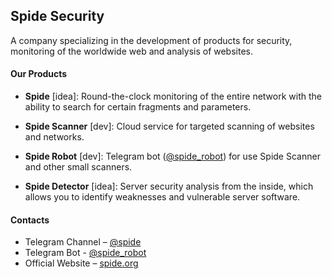 ## Spide Security

A company specializing in the development of products for security, monitoring of the worldwide web and analysis of websites.

#### Our Products
- **Spide** [idea]: Round-the-clock monitoring of the entire network with the ability to search for certain fragments and parameters.

- **Spide Scanner** [dev]: Cloud service for targeted scanning of websites and networks.
  
- **Spide Robot** [dev]: Telegram bot ([@spide_robot](https://t.me/spide_robot)) for use Spide Scanner and other small scanners.

- **Spide Detector** [idea]: Server security analysis from the inside, which allows you to identify weaknesses and vulnerable server software.

#### Contacts

- Telegram Channel – [@spide](https://t.me/spide)
- Telegram Bot - [@spide_robot](https://t.me/spide_robot)
- Official Website – [spide.org](https://spide.org)

